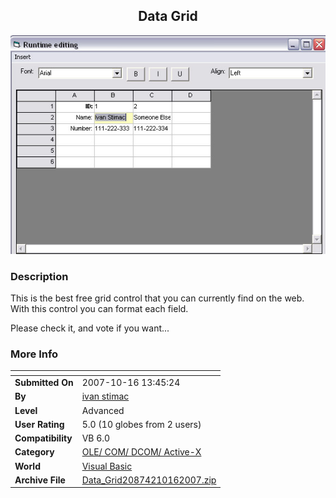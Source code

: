 ﻿<div align="center">

## Data Grid

<img src="PIC200710161345344006.jpg">
</div>

### Description

This is the best free grid control that you can currently find on the web. With this control you can format each field.

Please check it, and vote if you want...
 
### More Info
 


<span>             |<span>
---                |---
**Submitted On**   |2007-10-16 13:45:24
**By**             |[ivan stimac](https://github.com/Planet-Source-Code/PSCIndex/blob/master/ByAuthor/ivan-stimac.md)
**Level**          |Advanced
**User Rating**    |5.0 (10 globes from 2 users)
**Compatibility**  |VB 6\.0
**Category**       |[OLE/ COM/ DCOM/ Active\-X](https://github.com/Planet-Source-Code/PSCIndex/blob/master/ByCategory/ole-com-dcom-active-x__1-29.md)
**World**          |[Visual Basic](https://github.com/Planet-Source-Code/PSCIndex/blob/master/ByWorld/visual-basic.md)
**Archive File**   |[Data\_Grid20874210162007\.zip](https://github.com/Planet-Source-Code/ivan-stimac-data-grid__1-69510/archive/master.zip)








